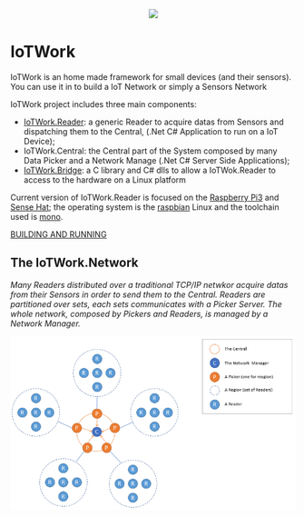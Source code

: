 <p align="center">
    <img src="https://rawgit.com/samnium/IoTWork/master/images/IoTWorl.Logo.png">
</p>

# IoTWork

IoTWork is an home made framework for small devices (and their sensors).
You can use it in to build a IoT Network or simply a Sensors Network

IoTWork project includes three main components:

* [IoTWork.Reader](https://github.com/samnium/IoTWork.Reader): a generic Reader to acquire datas from Sensors and dispatching them to the Central, (.Net C# Application to run on a IoT Device);
* IoTWork.Central: the Central part of the System composed by many Data Picker and a Network Manage (.Net C# Server Side Applications);
* [IoTWork.Bridge](https://github.com/samnium/IoTWork.NetBridge): a C library and C# dlls to allow a IoTWok.Reader to access to the hardware on a Linux platform


Current version of IoTWork.Reader is focused on the [Raspberry Pi3](https://www.raspberrypi.org/) and [Sense Hat](https://www.raspberrypi.org/products/sense-hat/); the operating system is the [raspbian](https://www.raspbian.org/) Linux and the toolchain used is [mono](http://www.mono-project.com/).

[BUILDING AND RUNNING](https://github.com/samnium/IoTWork/blob/master/BUILDING.md)


## The IoTWork.Network

*Many Readers distributed over a traditional TCP/IP netwkor acquire datas from their Sensors in order to send them to the Central. Readers are partitioned over sets, each sets communicates with a Picker Server. The whole network, composed by Pickers and Readers, is managed by a Network Manager.*


![How IoTWork.Network is made](https://github.com/samnium/IoTWork/blob/master/images/IoTWork.Network.Diagram.1.png)



